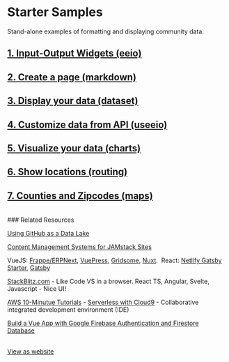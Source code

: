 # Starter Samples

Stand-alone examples of formatting and displaying community data.  

## [1. Input-Output Widgets (eeio)](../../eeio/charts)  
## [2. Create a page (markdown)](markdown)  
## [3. Display your data (dataset)](dataset)
## [4. Customize data from API (useeio)](../resources/useeio)  
## [5. Visualize your data (charts)](charts)  
## [6. Show locations (routing)](routing)  
## [7. Counties and Zipcodes (maps)](maps) 

<br>
### Related Resources

[Using GitHub as a Data Lake](https://dzone.com/articles/using-github-as-a-data-lake)  

[Content Management Systems for JAMstack Sites](https://headlesscms.org/)  

VueJS: [Frappe/ERPNext](https://frappe.io/frappejs/docs/client/index.md), 
[VuePress](https://vuepress.vuejs.org/), 
[Gridsome](https://gridsome.org/), 
[Nuxt](https://nuxtjs.org/).&nbsp; React: [Netlify Gatsby Starter](https://github.com/netlify-templates/gatsby-starter-netlify-cms), [Gatsby](https://www.gatsbyjs.org/)    

<!--
	[Element Table](https://element.bootstrap-table.com/examples/) 
-->

[StackBlitz.com](https://stackblitz.com/) - Like Code VS in a browser. React TS, Angular, Svelte, Javascript - Nice UI!  

[AWS 10-Minutue Tutorials](https://aws.amazon.com/getting-started/tutorials/?awsf.getting-started-content=use-case-tmt%23websites-apps) - [Serverless with Cloud9](https://aws.amazon.com/getting-started/tutorials/build-serverless-app-codestar-cloud9/?trk=gs_card) - Collaborative integrated development environment (IDE)  

[Build a Vue App with Google Firebase Authentication and Firestore Database](https://blog.bitsrc.io/build-a-vue-app-with-firebase-authentication-and-database-e7d6816f79af)  

<br>
<div class="showGit">
<a href="https://modelearth.github.io/community/samples/">View as website</a>
</div>
